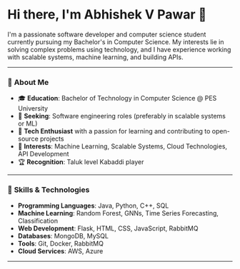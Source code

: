 # Hi there, I'm Abhishek V Pawar 👋

I'm a passionate software developer and computer science student currently pursuing my Bachelor's in Computer Science. My interests lie in solving complex problems using technology, and I have experience working with scalable systems, machine learning, and building APIs.

---

### 🌟 **About Me**
- 🎓 **Education**: Bachelor of Technology in Computer Science @ PES University
- 💼 **Seeking**: Software engineering roles (preferably in scalable systems or ML)
- 🚀 **Tech Enthusiast** with a passion for learning and contributing to open-source projects
- 🧠 **Interests**: Machine Learning, Scalable Systems, Cloud Technologies, API Development
- 🏆 **Recognition**: Taluk level Kabaddi player

---

### 🔧 **Skills & Technologies**
- **Programming Languages**: Java, Python, C++, SQL
- **Machine Learning**: Random Forest, GNNs, Time Series Forecasting, Classification
- **Web Development**: Flask, HTML, CSS, JavaScript, RabbitMQ
- **Databases**: MongoDB, MySQL
- **Tools**: Git, Docker, RabbitMQ
- **Cloud Services**: AWS, Azure

---
